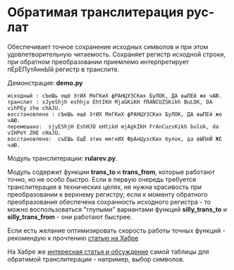 # Обратимая транслитерация рус-лат
Обеспечивает точное сохранение исходных символов и при этом удовлетворительную читаемость.
Сохраняет регистр исходной строки, при обратном преобразовании приемлемо интерпретирует пЕрЕПутАннЫй регистр в транслите.

Демонстрация: **demo.py**
```
исходный : сЪеШь ещё ЭтИХ МяГКиХ фРАНЦУЗСКих БуЛОК, ДА выПЕй же чАЮ.
транслит : sJyeShjh eshhjo EhtIKH MjaGKiKH fRANCUZSKikh BuLOK, DA vihPEy zhe chAJU.
восстановлено : сЪеШь ещё ЭтИХ МяГКиХ фРАНЦУЗСКих БуЛОК, ДА выПЕй же чАЮ.
перемешано:  sjyEShjH EshHJO eHtikH mjAgkIKH FrAnCuzsKikh bulok, da vIHPeY ZHE cHaJU.
восстановлено:  съЕШь ЕщЁ этих мягкИХ ФрАнЦузсКих булок, да вЫПеЙ ЖЕ чаЮ.
```
Модуль транслитерации: **rularev.py**.

Модуль содержит функции **trans_to** и **trans_from**, которые работают точно, но не особо быстро.
Если в первую очередь требуется транслитерация в технических целях, не нужна красивость при преобразовании к верхнему регистру; если к моменту обратного преобразования обеспечена сохранность исходного регистра - то можно воспользоваться  "глупыми" вариантами функций **silly_trans_to** и **silly_trans_from** - они работают быстрее.

Если есть желание оптимизировать скорость работы точных функций - рекомендую к прочтению [статью на Хабре](https://habr.com/ru/post/137089/)

На Хабре же [интересная статья и обсуждение](https://habr.com/ru/post/265455/) самой таблицы для обратимой транслитерации - например, выбор символов.
